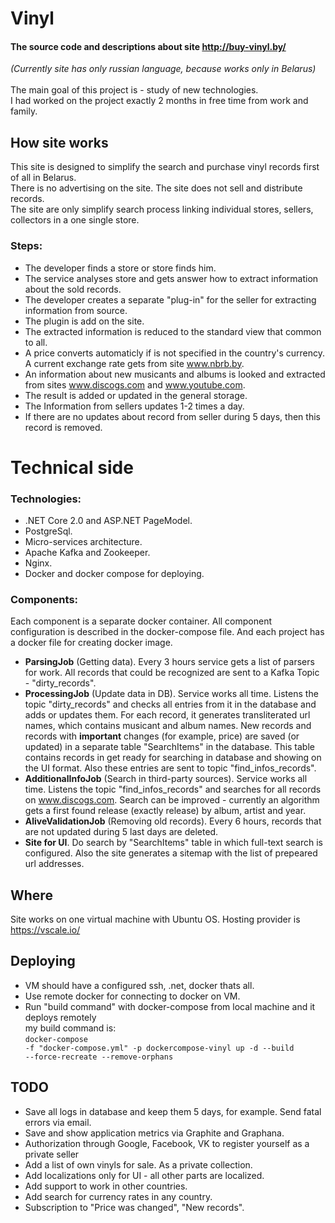 # Vinyl

#### The source code and descriptions about site <b>http://buy-vinyl.by/ </b> 
<i>(Currently site has only russian language, because works only in Belarus)</i> <br /> <br />
The main goal of this project is - study of new technologies.<br />
I had worked on the project exactly 2 months in free time from work and family.

## How site works

This site is designed to simplify the search and purchase vinyl records first of all in Belarus. <br />
There is no advertising on the site. The site does not sell and distribute records. <br />
The site are only simplify search process linking individual stores, sellers, collectors in a one single store.

### Steps:
- The developer finds a store or store finds him.
- The service analyses store and gets answer how to extract information about the sold records.
- The developer creates a separate "plug-in" for the seller for extracting information from source.
- The plugin is add on the site.
- The extracted information is reduced to the standard view that common to all.
- A price converts automaticly if is not specified in the country's currency. A current exchange rate gets from site www.nbrb.by.
- An information about new musicants and albums is looked and extracted from sites www.discogs.com and www.youtube.com.
- The result is added or updated in the general storage.
- The Information from sellers updates 1-2 times a day.
- If there are no updates about record from seller during 5 days, then this record is removed.

# Technical side

### Technologies:
-	.NET Core 2.0 and ASP.NET PageModel.
-	PostgreSql. 
-	Micro-services architecture.
-	Apache Kafka and Zookeeper.
-	Nginx.
-	Docker and docker compose for deploying. <br />

### Components:
Each component is a separate docker container. All component configuration is described in the docker-compose file.
And each project has a docker file for creating docker image.

-	<b>ParsingJob</b> (Getting data). Every 3 hours service gets a list of parsers for work. All records that could be recognized are sent to a Kafka Topic - "dirty_records".
-	<b>ProcessingJob</b> (Update data in DB). Service works all time. Listens the topic "dirty_records" and checks all entries from it in the database and adds or updates them. For each record, it generates transliterated url names, which contains musicant and album names. New records and records with <b>important</b> changes (for example, price) are saved (or updated) in a separate table "SearchItems" in the database.
 This table contains records in get ready for searching in database and showing on the UI format. Also these entries are sent to topic "find_infos_records".
-	<b>AdditionalInfoJob</b> (Search in third-party sources). Service works all time. Listens the topic "find_infos_records" and searches for all records on www.discogs.com. Search can be improved - currently an algorithm gets a first found release (exactly release) by album, artist and year.
-	<b>AliveValidationJob</b> (Removing old records). Every 6 hours, records that are not updated during 5 last days are deleted.
-	<b>Site for UI</b>. Do search by "SearchItems" table in which full-text search is configured. Also the site generates a sitemap with the list of prepeared url addresses.

## Where 
Site works on one virtual machine with Ubuntu OS. Hosting provider is https://vscale.io/

## Deploying
- VM should have a configured ssh, .net, docker thats all.
- Use remote docker for connecting to docker on VM.
- Run "build command" with docker-compose from local machine and it deploys remotely
<br /> my build command is:<br /> 
<code>docker-compose  -f "docker-compose.yml" -p dockercompose-vinyl up -d --build --force-recreate --remove-orphans</code>

## TODO
- Save all logs in database and keep them 5 days, for example. Send fatal errors via email.
- Save and show application metrics via Graphite and Graphana.
- Authorization through Google, Facebook, VK to register yourself as a private seller
- Add a list of own vinyls for sale. As a private collection.
- Add localizations only for UI - all other parts are localized.
- Add support to work in other countries.
- Add search for currency rates in any country.
- Subscription to "Price was changed", "New records".
